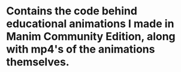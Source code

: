 # Contains the code behind educational animations I made in Manim Community Edition, along with mp4's of the animations themselves.
